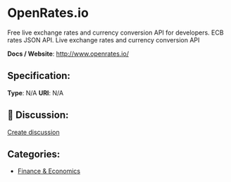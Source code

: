 # OpenRates.io


Free live exchange rates and currency conversion API for developers.  ECB rates JSON API. Live exchange rates and currency conversion API

**Docs / Website**: http://www.openrates.io/

## Specification:
**Type**:  N/A 
**URI**:  N/A 

## 💬 Discussion:
[Create discussion](link)

## Categories:
- [Finance & Economics](https://github.com/apis-list/apis-list#finance-and-economics)





